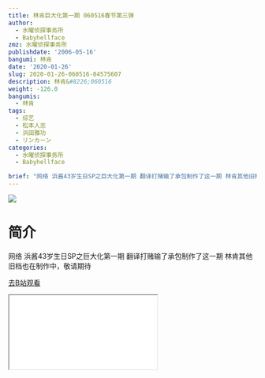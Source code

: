 ```yaml
---
title: 林肯巨大化第一期 060516春节第三弹
author:
  - 水曜侦探事务所
  - Babyhellface
zmz: 水曜侦探事务所
publishdate: '2006-05-16'
bangumi: 林肯
date: '2020-01-26'
slug: 2020-01-26-060516-84575607
description: 林肯&#8226;060516
weight: -126.0
bangumis:
  - 林肯
tags:
  - 综艺
  - 松本人志
  - 浜田雅功
  - リンカーン
categories:
  - 水曜侦探事务所
  - Babyhellface

brief: "网络 浜酱43岁生日SP之巨大化第一期 翻译打赌输了承包制作了这一期 林肯其他旧档也在制作中，敬请期待"
---
```

![](https://raw.githubusercontent.com/tcgriffith/owaraisite/master/static/tmpimg/a864eba6d032cc435f45671f7e91380a0f3bd7a9.jpg.480.jpg)
# 简介  
网络
浜酱43岁生日SP之巨大化第一期
翻译打赌输了承包制作了这一期
林肯其他旧档也在制作中，敬请期待  

[去B站观看](https://www.bilibili.com/video/av84575607/)
<div class ="resp-container"><iframe class="testiframe" src="//player.bilibili.com/player.html?aid=84575607"", scrolling="no", allowfullscreen="true" > </iframe></div> 
